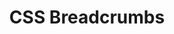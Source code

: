 ---
path: "/devcomponent/css-breadcrumbs"
subnav: "2/CSS/CSS/3"
lang: "fr"
title: "CSS Breadcrumbs"
---